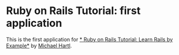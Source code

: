 # Ruby on Rails Tutorial: first application

This is the first application for [* Ruby on Rails Tutorial: Learn Rails by Example*](http://railstutorial.org/) by [Michael Hartl](http://michaelhartl.com).
